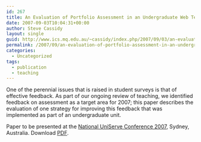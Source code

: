 ```yaml
---
id: 267
title: An Evaluation of Portfolio Assessment in an Undergraduate Web Technology Unit
date: 2007-09-03T10:04:31+00:00
author: Steve Cassidy
layout: single
guid: http://www.ics.mq.edu.au/~cassidy/index.php/2007/09/03/an-evaluation-of-portfolio-assessment-in-an-undergraduate-web-technology-unit/
permalink: /2007/09/an-evaluation-of-portfolio-assessment-in-an-undergraduate-web-technology-unit/
categories:
  - Uncategorized
tags:
  - publication
  - teaching
---
```

One of the perennial issues that is raised in student surveys is that of effective feedback. As part of our ongoing review of teaching, we identified feedback on assessment as a target area for 2007; this paper describes the evaluation of one strategy for improving this feedback that was implemented as part of an undergraduate unit.

Paper to be presented at the [National UniServe Conference 2007](http://science.uniserve.edu.au/workshop/conference.html), Sydney, Australia. Download [PDF](http://localhost:8080/wp-content/uploads/2007/09/cassidy-schwitter-final.pdf).
